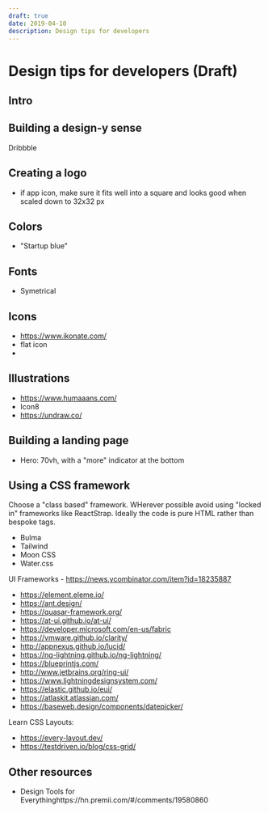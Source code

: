 ```yaml
---
draft: true
date: 2019-04-10
description: Design tips for developers
---
```


# Design tips for developers (Draft)

## Intro

## Building a design-y sense

Dribbble

## Creating a logo

- if app icon, make sure it fits well into a square and looks good when scaled down to 32x32 px

## Colors

- "Startup blue"

## Fonts

- Symetrical

## Icons

- https://www.ikonate.com/
- flat icon
- 

## Illustrations

- https://www.humaaans.com/
- Icon8
- https://undraw.co/


## Building a landing page

- Hero: 70vh, with a "more" indicator at the bottom

## Using a CSS framework

Choose a "class based" framework. WHerever possible avoid using "locked in" frameworks like ReactStrap. Ideally the code is pure HTML rather than bespoke tags. 

- Bulma
- Tailwind
- Moon CSS
- Water.css

UI Frameworks - https://news.ycombinator.com/item?id=18235887

- https://element.eleme.io/
- https://ant.design/
- https://quasar-framework.org/
- https://at-ui.github.io/at-ui/
- https://developer.microsoft.com/en-us/fabric
- https://vmware.github.io/clarity/
- http://appnexus.github.io/lucid/
- https://ng-lightning.github.io/ng-lightning/
- https://blueprintjs.com/
- http://www.jetbrains.org/ring-ui/
- https://www.lightningdesignsystem.com/
- https://elastic.github.io/eui/
- https://atlaskit.atlassian.com/
- https://baseweb.design/components/datepicker/

Learn CSS Layouts:

- https://every-layout.dev/
- https://testdriven.io/blog/css-grid/


## Other resources
- Design Tools for Everythinghttps://hn.premii.com/#/comments/19580860